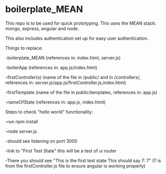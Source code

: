 # boilerplate_MEAN

This repo is to be used for quick prototyping. This uses the MEAN stack: mongo, express, angular and node.

This also includes authentication set up for easy user authentication.


Things to replace:

-boilerplate_MEAN (references in: index.html, server.js)

-boilerApp (references in: app.js/index.html)

-firstController(s) (name of the file in /public/ and in /controllers/, references in: server.js/app.js/firstController.js,index.html)

-firstTemplate (name of the file in public/templates, references in: app.js)

-nameOfState (references in: app.js, index.html)

Steps to check "hello world" functionality:

-run npm install

-node server.js

-should see listening on port 3000

-link to "First Test State" this will be a test of ui router

-There you should see "This is the first test state This should say 7: 7" (7 is from the firstController.js file to ensure angular is working properly)
